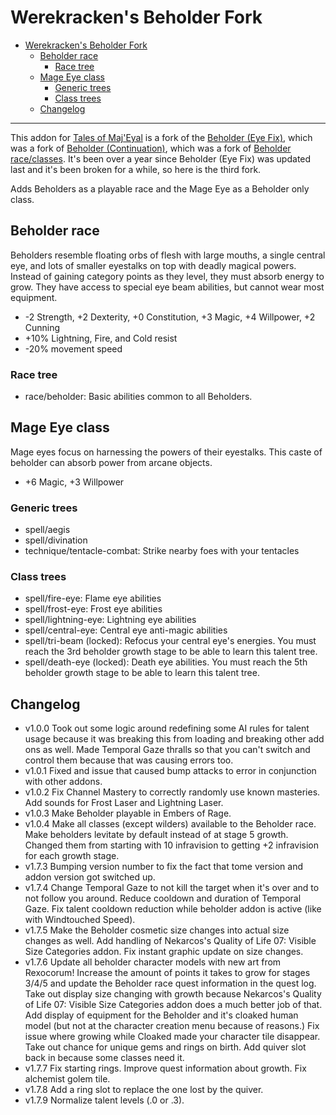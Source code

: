 # Werekracken's Beholder Fork

- [Werekracken's Beholder Fork](#werekrackens-beholder-fork)
  - [Beholder race](#beholder-race)
    - [Race tree](#race-tree)
  - [Mage Eye class](#mage-eye-class)
    - [Generic trees](#generic-trees)
    - [Class trees](#class-trees)
  - [Changelog](#changelog)

---

This addon for [Tales of Maj'Eyal](https://te4.org/) is a fork of the [Beholder (Eye Fix)](https://te4.org/games/addons/tome/beholder-efix), which was a fork of [Beholder (Continuation)](https://te4.org/games/addons/tome/beholder-cont), which was a fork of [Beholder race/classes](https://te4.org/games/addons/tome/beholder-raceclasses). It's been over a year since Beholder (Eye Fix) was updated last and it's been broken for a while, so here is the third fork.

Adds Beholders as a playable race and the Mage Eye as a Beholder only class.

## Beholder race

Beholders resemble floating orbs of flesh with large mouths, a single central eye, and lots of smaller eyestalks on top with deadly magical powers. Instead of gaining category points as they level, they must absorb energy to grow. They have access to special eye beam abilities, but cannot wear most equipment.

- -2 Strength, +2 Dexterity, +0 Constitution, +3 Magic, +4 Willpower, +2 Cunning
- +10% Lightning, Fire, and Cold resist
- -20% movement speed

### Race tree

- race/beholder: Basic abilities common to all Beholders.

## Mage Eye class

Mage eyes focus on harnessing the powers of their eyestalks. This caste of beholder can absorb power from arcane objects.

- +6 Magic, +3 Willpower

### Generic trees

- spell/aegis
- spell/divination
- technique/tentacle-combat: Strike nearby foes with your tentacles

### Class trees

- spell/fire-eye: Flame eye abilities
- spell/frost-eye: Frost eye abilities
- spell/lightning-eye: Lightning eye abilities
- spell/central-eye: Central eye anti-magic abilities
- spell/tri-beam (locked): Refocus your central eye's energies. You must reach the 3rd beholder growth stage to be able to learn this talent tree.
- spell/death-eye (locked): Death eye abilities. You must reach the 5th beholder growth stage to be able to learn this talent tree.

## Changelog

- v1.0.0 Took out some logic around redefining some AI rules for talent usage because it was breaking this from loading and breaking other add ons as well. Made Temporal Gaze thralls so that you can't switch and control them because that was causing errors too.
- v1.0.1 Fixed and issue that caused bump attacks to error in conjunction with other addons.
- v1.0.2 Fix Channel Mastery to correctly randomly use known masteries. Add sounds for Frost Laser and Lightning Laser.
- v1.0.3 Make Beholder playable in Embers of Rage.
- v1.0.4 Make all classes (except wilders) available to the Beholder race. Make beholders levitate by default instead of at stage 5 growth. Changed them from starting with 10 infravision to getting +2 infravision for each growth stage.
- v1.7.3 Bumping version number to fix the fact that tome version and addon version got switched up.
- v1.7.4 Change Temporal Gaze to not kill the target when it's over and to not follow you around. Reduce cooldown and duration of Temporal Gaze. Fix talent cooldown reduction while beholder addon is active (like with Windtouched Speed).
- v1.7.5 Make the Beholder cosmetic size changes into actual size changes as well. Add handling of Nekarcos's Quality of Life 07: Visible Size Categories addon. Fix instant graphic update on size changes.
- v1.7.6  Update all beholder character models with new art from Rexocorum! Increase the amount of points it takes to grow for stages 3/4/5 and update the Beholder race quest information in the quest log. Take out display size changing with growth because Nekarcos's Quality of Life 07: Visible Size Categories addon does a much better job of that. Add display of equipment for the Beholder and it's cloaked human model (but not at the character creation menu because of reasons.) Fix issue where growing while Cloaked made your character tile disappear. Take out chance for unique gems and rings on birth. Add quiver slot back in because some classes need it.
- v1.7.7 Fix starting rings. Improve quest information about growth. Fix alchemist golem tile.
- v1.7.8 Add a ring slot to replace the one lost by the quiver.
- v1.7.9 Normalize talent levels (.0 or .3).
